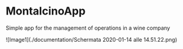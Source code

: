 # MontalcinoApp
Simple app for the management of operations in a wine company

![Image1](./documentation/Schermata 2020-01-14 alle 14.51.22.png)
